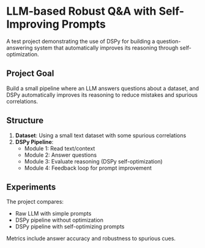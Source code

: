 # LLM-based Robust Q&A with Self-Improving Prompts

A test project demonstrating the use of DSPy for building a question-answering system that automatically improves its reasoning through self-optimization.

## Project Goal

Build a small pipeline where an LLM answers questions about a dataset, and DSPy automatically improves its reasoning to reduce mistakes and spurious correlations.

## Structure

1. **Dataset**: Using a small text dataset with some spurious correlations
2. **DSPy Pipeline**:
   - Module 1: Read text/context
   - Module 2: Answer questions
   - Module 3: Evaluate reasoning (DSPy self-optimization)
   - Module 4: Feedback loop for prompt improvement

## Experiments

The project compares:
- Raw LLM with simple prompts
- DSPy pipeline without optimization
- DSPy pipeline with self-optimizing prompts

Metrics include answer accuracy and robustness to spurious cues.